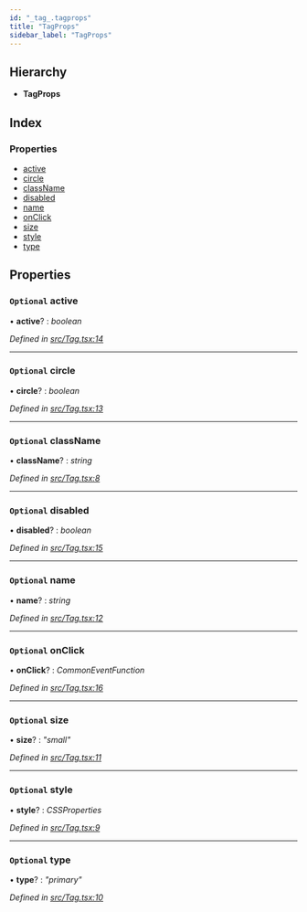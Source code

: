```yaml
---
id: "_tag_.tagprops"
title: "TagProps"
sidebar_label: "TagProps"
---
```


## Hierarchy

* **TagProps**

## Index

### Properties

* [active](_tag_.tagprops.md#optional-active)
* [circle](_tag_.tagprops.md#optional-circle)
* [className](_tag_.tagprops.md#optional-classname)
* [disabled](_tag_.tagprops.md#optional-disabled)
* [name](_tag_.tagprops.md#optional-name)
* [onClick](_tag_.tagprops.md#optional-onclick)
* [size](_tag_.tagprops.md#optional-size)
* [style](_tag_.tagprops.md#optional-style)
* [type](_tag_.tagprops.md#optional-type)

## Properties

### `Optional` active

• **active**? : *boolean*

*Defined in [src/Tag.tsx:14](https://github.com/tarojsx/ui/blob/v0.11.0/src/Tag.tsx#L14)*

___

### `Optional` circle

• **circle**? : *boolean*

*Defined in [src/Tag.tsx:13](https://github.com/tarojsx/ui/blob/v0.11.0/src/Tag.tsx#L13)*

___

### `Optional` className

• **className**? : *string*

*Defined in [src/Tag.tsx:8](https://github.com/tarojsx/ui/blob/v0.11.0/src/Tag.tsx#L8)*

___

### `Optional` disabled

• **disabled**? : *boolean*

*Defined in [src/Tag.tsx:15](https://github.com/tarojsx/ui/blob/v0.11.0/src/Tag.tsx#L15)*

___

### `Optional` name

• **name**? : *string*

*Defined in [src/Tag.tsx:12](https://github.com/tarojsx/ui/blob/v0.11.0/src/Tag.tsx#L12)*

___

### `Optional` onClick

• **onClick**? : *CommonEventFunction*

*Defined in [src/Tag.tsx:16](https://github.com/tarojsx/ui/blob/v0.11.0/src/Tag.tsx#L16)*

___

### `Optional` size

• **size**? : *"small"*

*Defined in [src/Tag.tsx:11](https://github.com/tarojsx/ui/blob/v0.11.0/src/Tag.tsx#L11)*

___

### `Optional` style

• **style**? : *CSSProperties*

*Defined in [src/Tag.tsx:9](https://github.com/tarojsx/ui/blob/v0.11.0/src/Tag.tsx#L9)*

___

### `Optional` type

• **type**? : *"primary"*

*Defined in [src/Tag.tsx:10](https://github.com/tarojsx/ui/blob/v0.11.0/src/Tag.tsx#L10)*
